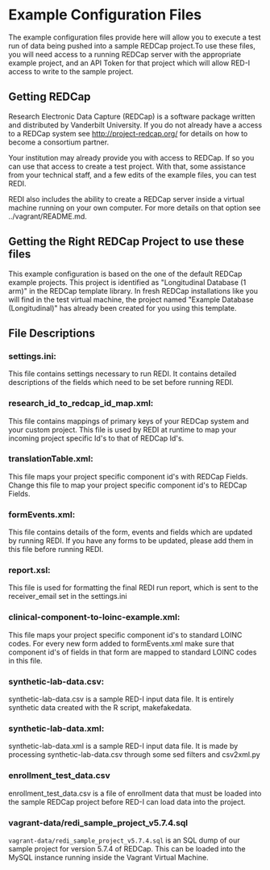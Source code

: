 # Example Configuration Files

The example configuration files provide here will allow you to execute a test run of data being pushed into a sample REDCap project.To use these files, you will need access to a running REDCap server with the appropriate example project, and an API Token for that project which will allow RED-I access to write to the sample project.

## Getting REDCap

Research Electronic Data Capture (REDCap) is a software package written and distributed by Vanderbilt University.  If you do not already have a access to a REDCap system see http://project-redcap.org/ for details on how to become a consortium partner.

Your institution may already provide you with access to REDCap.  If so you can use that access to create a test project.  With that, some assistance from your technical staff, and a few edits of the example files, you can test REDI.

REDI also includes the ability to create a REDCap server inside a virtual machine running on your own computer.  For more details on that option see ../vagrant/README.md.


## Getting the Right REDCap Project to use these files

This example configuration is based on the one of the default REDCap example projects.  This project is identified as "Longitudinal Database (1 arm)" in the REDCap template library.  In fresh REDCap installations like you will find in the test virtual machine, the project named "Example Database (Longitudinal)" has already been created for you using this template.

## File Descriptions

### settings.ini:

This file contains settings necessary to run REDI. It contains detailed descriptions of the fields which need to be set before running REDI.

### research_id_to_redcap_id_map.xml:

This file contains mappings of primary keys of your REDCap system and your custom project. This file is used by REDI at runtime to map your incoming project specific Id's to that of REDCap Id's.

### translationTable.xml:

This file maps your project specific component id's with REDCap Fields. Change this file to map your project specific component id's to REDCap Fields.

### formEvents.xml:

This file contains details of the form, events and fields which are updated by running REDI. If you have any forms to be updated, please add them in this file before running REDI.

### report.xsl:

This file is used for formatting the final REDI run report, which is sent to the receiver_email set in the settings.ini

### clinical-component-to-loinc-example.xml:

This file maps your project specific component id's to standard LOINC codes. For every new form added to formEvents.xml make sure that component id's of fields in that form are mapped to standard LOINC codes in this file.

### synthetic-lab-data.csv:

synthetic-lab-data.csv is a sample RED-I input data file.  It is entirely synthetic data created with the R script, makefakedata.

### synthetic-lab-data.xml:

synthetic-lab-data.xml is a sample RED-I input data file.  It is made by processing synthetic-lab-data.csv through some sed filters and csv2xml.py

### enrollment_test_data.csv

enrollment_test_data.csv is a file of enrollment data that must be loaded into the sample REDCap project before RED-I can load data into the project.

### vagrant-data/redi_sample_project_v5.7.4.sql

`vagrant-data/redi_sample_project_v5.7.4.sql` is an SQL dump of our sample project for version 5.7.4 of REDCap. This can be loaded into the MySQL instance running inside the Vagrant Virtual Machine.
